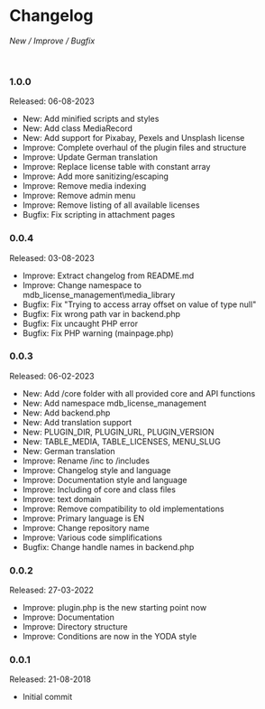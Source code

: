 # Changelog

*New / Improve / Bugfix*

<br>

### 1.0.0
Released: 06-08-2023

* New: Add minified scripts and styles
* New: Add class MediaRecord
* New: Add support for Pixabay, Pexels and Unsplash license
* Improve: Complete overhaul of the plugin files and structure
* Improve: Update German translation
* Improve: Replace license table with constant array
* Improve: Add more sanitizing/escaping
* Improve: Remove media indexing
* Improve: Remove admin menu
* Improve: Remove listing of all available licenses
* Bugfix: Fix scripting in attachment pages


### 0.0.4
Released: 03-08-2023

* Improve: Extract changelog from README.md
* Improve: Change namespace to mdb_license_management\media_library
* Bugfix: Fix "Trying to access array offset on value of type null"
* Bugfix: Fix wrong path var in backend.php
* Bugfix: Fix uncaught PHP error
* Bugfix: Fix PHP warning (mainpage.php)


### 0.0.3
Released: 06-02-2023

* New: Add /core folder with all provided core and API functions
* New: Add namespace mdb_license_management
* New: Add backend.php
* New: Add translation support
* New: PLUGIN_DIR, PLUGIN_URL, PLUGIN_VERSION
* New: TABLE_MEDIA, TABLE_LICENSES, MENU_SLUG
* New: German translation
* Improve: Rename /inc to /includes
* Improve: Changelog style and language
* Improve: Documentation style and language
* Improve: Including of core and class files
* Improve: text domain
* Improve: Remove compatibility to old implementations
* Improve: Primary language is EN
* Improve: Change repository name
* Improve: Various code simplifications
* Bugfix: Change handle names in backend.php


### 0.0.2
Released: 27-03-2022

* Improve: plugin.php is the new starting point now
* Improve: Documentation
* Improve: Directory structure
* Improve: Conditions are now in the YODA style


### 0.0.1
Released: 21-08-2018

* Initial commit

